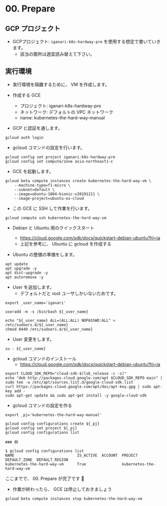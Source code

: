 # 00. Prepare

## GCP プロジェクト

+ GCPプロジェクト: `iganari-k8s-hardway-pre` を使用する想定で書いていきます。
  + 該当の箇所は適宜読み替えて下さい。

## 実行環境

+ 実行環境を隔離するために、 VM を作成します。
+ 作成する GCE
  + プロジェクト: iganari-k8s-hardway-pre
  + ネットワーク: デフォルトの VPC ネットワーク
  + name: kubernetes-the-hard-way-manual

+ GCP と認証を通します。

```
gcloud auth login
```

+ gcloud コマンドの設定を行います。

```
gcloud config set project iganari-k8s-hardway-pre
gcloud config set compute/zone asia-northeast1-c
```

+ GCE を起動します。

```
gcloud beta compute instances create kubernetes-the-hard-way-vm \
    --machine-type=f1-micro \
    --subnet=default \
    --image=ubuntu-1804-bionic-v20191211 \
    --image-project=ubuntu-os-cloud 
```

+ この GCE に SSH して作業を行います。

```
gcloud compute ssh kubernetes-the-hard-way-vm
```

+ Debian と Ubuntu 用のクイックスタート
  + https://cloud.google.com/sdk/docs/quickstart-debian-ubuntu?hl=ja
  + 上記を参考に、 Ubuntu に gcloud を作成する

+ Ubuntu の整備の準備をします。

```
apt update
apt upgrade -y
apt dist-upgrade -y
apt autoremove -y
```

+ User を追加します。
  + デフォルトだと root ユーザしかいないためです。

```
export _user_name='iganari' 

useradd -m -s /bin/bash ${_user_name}

echo "${_user_name} ALL=(ALL:ALL) NOPASSWD:ALL" > /etc/sudoers.d/${_user_name}
chmod 0440 /etc/sudoers.d/${_user_name}
```

+ User 変更をします。

```
su - ${_user_name}
```


+ gcloud コマンドのインストール
  + https://cloud.google.com/sdk/docs/quickstart-debian-ubuntu?hl=ja

```
export CLOUD_SDK_REPO="cloud-sdk-$(lsb_release -c -s)"
echo "deb http://packages.cloud.google.com/apt $CLOUD_SDK_REPO main" | sudo tee -a /etc/apt/sources.list.d/google-cloud-sdk.list
curl https://packages.cloud.google.com/apt/doc/apt-key.gpg | sudo apt-key add -
sudo apt-get update && sudo apt-get install -y google-cloud-sdk
```

+ gcloud コマンドの設定を作る

```
export _pj='kubernetes-the-hard-way-manual'

gcloud config configurations create ${_pj}
gcloud config set project ${_pj}
gcloud config configurations list
```
```
### 例

$ gcloud config configurations list
NAME                            IS_ACTIVE  ACCOUNT  PROJECT                         DEFAULT_ZONE  DEFAULT_REGION
kubernetes-the-hard-way-vm      True                kubernetes-the-hard-way-vm
```


ここまでで、 00. Prepare が完了です :raised_hands:

+ 作業が終わったら、 GCE は停止しておきましょう

```
gcloud beta compute instances stop kubernetes-the-hard-way-vm
```

